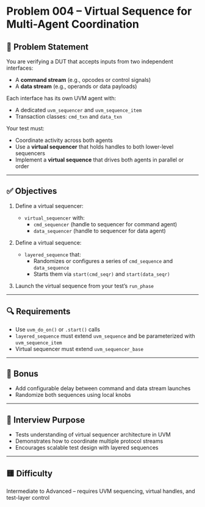 # Problem 004 – Virtual Sequence for Multi-Agent Coordination

## 📝 Problem Statement

You are verifying a DUT that accepts inputs from two independent interfaces:
- A **command stream** (e.g., opcodes or control signals)
- A **data stream** (e.g., operands or data payloads)

Each interface has its own UVM agent with:
- A dedicated `uvm_sequencer` and `uvm_sequence_item`
- Transaction classes: `cmd_txn` and `data_txn`

Your test must:
- Coordinate activity across both agents
- Use a **virtual sequencer** that holds handles to both lower-level sequencers
- Implement a **virtual sequence** that drives both agents in parallel or order

---

## ✅ Objectives

1. Define a virtual sequencer:
   - `virtual_sequencer` with:
     - `cmd_sequencer` (handle to sequencer for command agent)
     - `data_sequencer` (handle to sequencer for data agent)

2. Define a virtual sequence:
   - `layered_sequence` that:
     - Randomizes or configures a series of `cmd_sequence` and `data_sequence`
     - Starts them via `start(cmd_seqr)` and `start(data_seqr)`

3. Launch the virtual sequence from your test’s `run_phase`

---

## 🔍 Requirements
- Use `uvm_do_on()` or `.start()` calls
- `layered_sequence` must extend `uvm_sequence` and be parameterized with `uvm_sequence_item`
- Virtual sequencer must extend `uvm_sequencer_base`

---

## 🧠 Bonus
- Add configurable delay between command and data stream launches
- Randomize both sequences using local knobs

---

## 🎯 Interview Purpose
- Tests understanding of virtual sequencer architecture in UVM
- Demonstrates how to coordinate multiple protocol streams
- Encourages scalable test design with layered sequences

---

## 🟨 Difficulty
Intermediate to Advanced – requires UVM sequencing, virtual handles, and test-layer control

